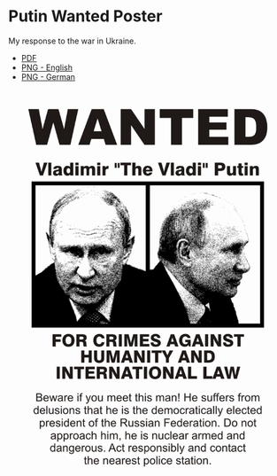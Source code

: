 # Putin Wanted Poster

My response to the war in Ukraine.

- [PDF](putin-wanted.pdf)
- [PNG - English](putin-wanted-en.png)
- [PNG - German](putin-wanted-de.png)

![Putin Wanted Poster](putin-wanted-en.png)
